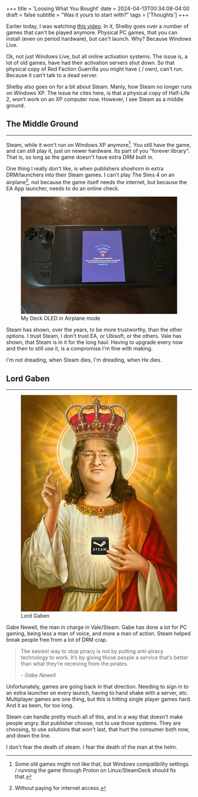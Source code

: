 +++
title = 'Loosing What You Bought'
date = 2024-04-13T00:34:08-04:00
draft = false
subtitle = "Was it yours to start with?"
tags = ['Thoughts']
+++

Earlier today, I was watching [this video](https://www.youtube.com/watch?v=QZYy9KzFT2w). In it, Shelby goes over a number of games that can't be played anymore. Physical PC games, that you can install (even on period hardware), but can't launch. Why? Because Windows Live.

Ok, not just Windows Live, but all online activation systems. The issue is, a lot of old games, have had their activation servers shut down. So that physical copy of Red Faction Guerrilla you might have ( / own), can't run. Because it can't talk to a dead server.

Shelby also goes on for a bit about Steam. Manly, how Steam no longer runs on Windows XP. The issue he cites here, is that a physical copy of Half-Life 2, won't work on an XP computer now. However, I see Steam as a middle ground.

<h2>The Middle Ground</h2>
<hr>

Steam, while it won't run on Windows XP anymore[^1]. You still have the game, and can still play it, just on newer hardware. Its part of you "forever library". That is, so long as the game doesn't have extra DRM built in.

One thing I really don't like, is when publishers shoehorn in extra DRM/launchers into their Steam games. I can't play The Sims 4 on an airplane[^2], not because the game itself needs the internet, but because the EA App launcher, needs to do an online check.

<figure>
	<img src="fig1.webp"/>
	<figcaption>My Deck OLED in Airplane mode</figcaption>
</figure>

Steam has shown, over the years, to be more trustworthy, than the other options. I trust Steam, I don't trust EA, or Ubisoft, or the others. Vale has shown, that Steam is in it for the long haul. Having to upgrade every now and then to still use it, is a compromise I'm fine with making.

I'm not dreading, when Steam dies, I'm dreading, when He dies.

<h2>Lord Gaben</h2>
<hr>

<figure>
	<img src="fig2.webp"/>
	<figcaption>Lord Gaben</figcaption>
</figure>

Gabe Newell, the man in charge in Vale/Steam. Gabe has done a lot for PC gaming, being less a man of voice, and more a man of action. Steam helped break people free from a lot of DRM crap.

<blockquote>
<p>The easiest way to stop piracy is not by putting anti-piracy technology to work. It’s by giving those people a service that’s better than what they’re receiving from the pirates.</p>
<p><cite>- Gabe Newell</cite></p>
</blockquote>

Unfortunately, games are going back in that direction. Needing to sign in to an extra launcher on every launch, having to hand shake with a server, etc. Multiplayer games are one thing, but this is hitting single player games hard. And it as been, for too long.

Steam can handle pretty much all of this, and in a way that doesn't make people angry. But publisher choose, not to use those systems. They are choosing, to use solutions that won't last, that hurt the consumer both now, and down the line.

I don't fear the death of steam. I fear the death of the man at the helm.

[^1]: Some old games might not like that, but Windows compatibility settings / running the game through Proton on Linux/SteamDeck should fix that.

[^2]: Without paying for internet access.